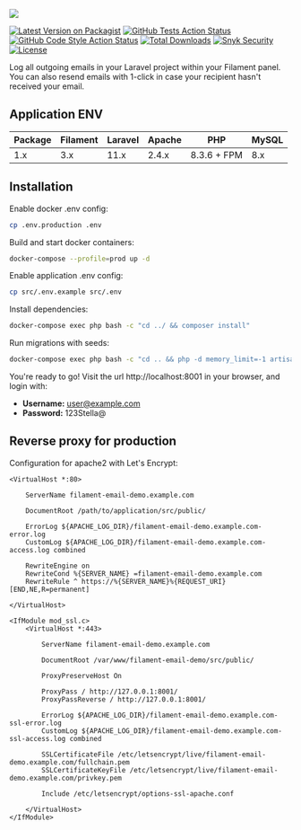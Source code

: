 <p class="filament-hidden">
<img src="https://banners.beyondco.de/filament-email.png?theme=light&packageManager=composer+require&packageName=rickdbcn%2Ffilament-email&pattern=architect&style=style_1&description=Log+emails+in+your+Filament+project&md=1&showWatermark=0&fontSize=100px&images=https%3A%2F%2Flaravel.com%2Fimg%2Flogomark.min.svg" class="filament-hidden">
</p>

[![Latest Version on Packagist](https://img.shields.io/packagist/v/rickdbcn/filament-email.svg?style=flat-square)](https://packagist.org/packages/rickdbcn/filament-email)
[![GitHub Tests Action Status](https://img.shields.io/github/actions/workflow/status/rickdbcn/filament-email/run-tests.yml?branch=main&label=tests&style=flat-square)](https://github.com/rickdbcn/filament-email/actions?query=workflow%3Arun-tests+branch%3Amain)
[![GitHub Code Style Action Status](https://img.shields.io/github/actions/workflow/status/rickdbcn/filament-email/fix-php-code-style-issues.yml?branch=main&label=code%20style&style=flat-square)](https://github.com/rickdbcn/filament-email/actions?query=workflow%3A"Fix+PHP+code+style+issues"+branch%3Amain)
[![Total Downloads](https://img.shields.io/packagist/dt/rickdbcn/filament-email.svg?style=flat-square)](https://packagist.org/packages/rickdbcn/filament-email)
<a href="https://snyk.io/test/github/RickDBCN/filament-email"><img alt="Snyk Security" src="https://snyk.io/test/github/RickDBCN/filament-email/badge.svg"></a>
<a href="https://github.com/RickDBCN/filament-email/blob/main/LICENSE.md"><img alt="License" src="https://img.shields.io/github/license/RickDBCN/filament-email?color=blue&label=license"></a>

Log all outgoing emails in your Laravel project within your Filament panel. You can also resend emails with 1-click in case your recipient hasn't received your email.

## Application ENV

| Package  | Filament | Laravel | Apache | PHP | MySQL |
| ------------- | ------------- | ------------- | -------------| -------------| -------------|
| 1.x  | 3.x  | 11.x | 2.4.x | 8.3.6 + FPM | 8.x |

## Installation

Enable docker .env config:

```bash
cp .env.production .env
```

Build and start docker containers:

```bash
docker-compose --profile=prod up -d
```

Enable application .env config:

```bash
cp src/.env.example src/.env
```

Install dependencies:

```bash
docker-compose exec php bash -c "cd ../ && composer install"
```

Run migrations with seeds:

```bash
docker-compose exec php bash -c "cd .. && php -d memory_limit=-1 artisan demo:refresh"
```

You're ready to go! Visit the url http://localhost:8001 in your browser, and login with:

-   **Username:** user@example.com
-   **Password:** 123Stella@

## Reverse proxy for production

Configuration for apache2 with Let's Encrypt:

```apacheconf
<VirtualHost *:80>

    ServerName filament-email-demo.example.com

    DocumentRoot /path/to/application/src/public/

    ErrorLog ${APACHE_LOG_DIR}/filament-email-demo.example.com-error.log
    CustomLog ${APACHE_LOG_DIR}/filament-email-demo.example.com-access.log combined

    RewriteEngine on
    RewriteCond %{SERVER_NAME} =filament-email-demo.example.com
    RewriteRule ^ https://%{SERVER_NAME}%{REQUEST_URI} [END,NE,R=permanent]

</VirtualHost>

<IfModule mod_ssl.c>
    <VirtualHost *:443>

        ServerName filament-email-demo.example.com

        DocumentRoot /var/www/filament-email-demo/src/public/

        ProxyPreserveHost On

        ProxyPass / http://127.0.0.1:8001/
        ProxyPassReverse / http://127.0.0.1:8001/

        ErrorLog ${APACHE_LOG_DIR}/filament-email-demo.example.com-ssl-error.log
        CustomLog ${APACHE_LOG_DIR}/filament-email-demo.example.com-ssl-access.log combined

        SSLCertificateFile /etc/letsencrypt/live/filament-email-demo.example.com/fullchain.pem
        SSLCertificateKeyFile /etc/letsencrypt/live/filament-email-demo.example.com/privkey.pem

        Include /etc/letsencrypt/options-ssl-apache.conf

    </VirtualHost>
</IfModule>

```
